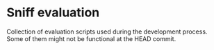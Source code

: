 # Sniff evaluation

Collection of evaluation scripts used during the development process. Some of them might not be functional at the HEAD commit.
